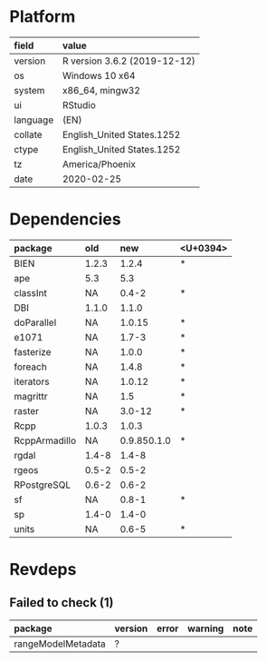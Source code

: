 # Platform

|field    |value                        |
|:--------|:----------------------------|
|version  |R version 3.6.2 (2019-12-12) |
|os       |Windows 10 x64               |
|system   |x86_64, mingw32              |
|ui       |RStudio                      |
|language |(EN)                         |
|collate  |English_United States.1252   |
|ctype    |English_United States.1252   |
|tz       |America/Phoenix              |
|date     |2020-02-25                   |

# Dependencies

|package       |old   |new         |<U+0394>  |
|:-------------|:-----|:-----------|:--|
|BIEN          |1.2.3 |1.2.4       |*  |
|ape           |5.3   |5.3         |   |
|classInt      |NA    |0.4-2       |*  |
|DBI           |1.1.0 |1.1.0       |   |
|doParallel    |NA    |1.0.15      |*  |
|e1071         |NA    |1.7-3       |*  |
|fasterize     |NA    |1.0.0       |*  |
|foreach       |NA    |1.4.8       |*  |
|iterators     |NA    |1.0.12      |*  |
|magrittr      |NA    |1.5         |*  |
|raster        |NA    |3.0-12      |*  |
|Rcpp          |1.0.3 |1.0.3       |   |
|RcppArmadillo |NA    |0.9.850.1.0 |*  |
|rgdal         |1.4-8 |1.4-8       |   |
|rgeos         |0.5-2 |0.5-2       |   |
|RPostgreSQL   |0.6-2 |0.6-2       |   |
|sf            |NA    |0.8-1       |*  |
|sp            |1.4-0 |1.4-0       |   |
|units         |NA    |0.6-5       |*  |

# Revdeps

## Failed to check (1)

|package            |version |error |warning |note |
|:------------------|:-------|:-----|:-------|:----|
|rangeModelMetadata |?       |      |        |     |

